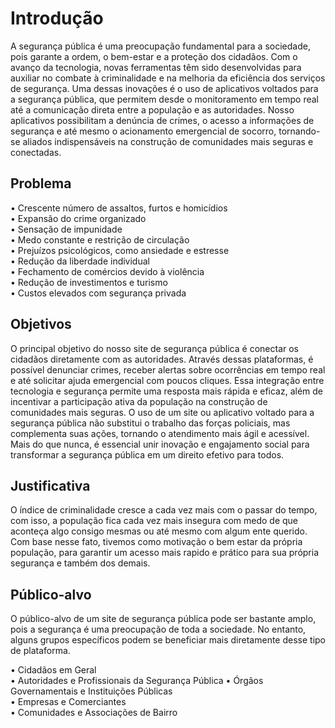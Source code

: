 # Introdução
A segurança pública é uma preocupação fundamental para a sociedade, pois garante a ordem, o bem-estar e a proteção dos cidadãos. Com o avanço da tecnologia, novas ferramentas têm sido desenvolvidas para auxiliar no combate à criminalidade e na melhoria da eficiência dos serviços de segurança. Uma dessas inovações é o uso de aplicativos voltados para a segurança pública, que permitem desde o monitoramento em tempo real até a comunicação direta entre a população e as autoridades. Nosso aplicativos possibilitam a denúncia de crimes, o acesso a informações de segurança e até mesmo o acionamento emergencial de socorro, tornando-se aliados indispensáveis na construção de comunidades mais seguras e conectadas. 

## Problema
• Crescente número de assaltos, furtos e homicídios<br>
• Expansão do crime organizado<br>
• Sensação de impunidade<br>
• Medo constante e restrição de circulação<br>
• Prejuízos psicológicos, como ansiedade e estresse<br>
• Redução da liberdade individual<br>
• Fechamento de comércios devido à violência<br>
• Redução de investimentos e turismo<br>
• Custos elevados com segurança privada

## Objetivos
O principal objetivo do nosso site de segurança pública é conectar os cidadãos diretamente com as autoridades. Através dessas plataformas, é possível denunciar crimes, receber alertas sobre ocorrências em tempo real e até solicitar ajuda emergencial com poucos cliques. Essa integração entre tecnologia e segurança permite uma resposta mais rápida e eficaz, além de incentivar a participação ativa da população na construção de comunidades mais seguras. 
O uso de um site ou aplicativo voltado para a segurança pública não substitui o trabalho das forças policiais, mas complementa suas ações, tornando o atendimento mais ágil e acessível. Mais do que nunca, é essencial unir inovação e engajamento social para transformar a segurança pública em um direito efetivo para todos.

## Justificativa
O índice de criminalidade cresce a cada vez mais com o passar do tempo, com isso, a população fica cada vez mais insegura com medo de que aconteça algo consigo mesmas ou até mesmo com algum ente querido.
Com base nesse fato, tivemos como motivação o bem estar da própria população, para garantir um acesso mais rapido e prático para sua própria segurança e também dos demais.

## Público-alvo
O público-alvo de um site de segurança pública pode ser bastante amplo, pois a segurança é uma preocupação de toda a sociedade. No entanto, alguns grupos específicos podem se beneficiar mais diretamente desse tipo de plataforma.  

• Cidadãos em Geral<br>
• Autoridades e Profissionais da Segurança Pública<be>
• Órgãos Governamentais e Instituições Públicas<br>
• Empresas e Comerciantes<br>
• Comunidades e Associações de Bairro
